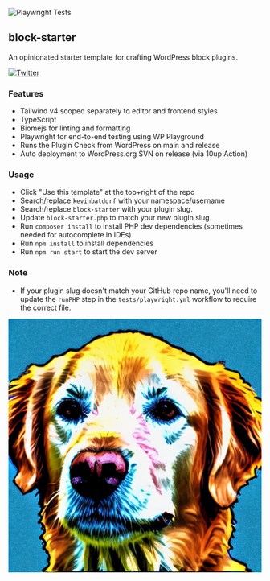 ![Playwright Tests](https://github.com/kevinbatdorf/block-starter/actions/workflows/playwright.yml/badge.svg?branch=main)


## block-starter

An opinionated starter template for crafting WordPress block plugins.

[![Twitter](https://img.shields.io/twitter/url/https/twitter.com/kevinbatdorf.svg?style=social&label=Follow%20%40kevinbatdorf)](https://twitter.com/kevinbatdorf)


### Features

- Tailwind v4 scoped separately to editor and frontend styles
- TypeScript
- Biomejs for linting and formatting
- Playwright for end-to-end testing using WP Playground
- Runs the Plugin Check from WordPress on main and release
- Auto deployment to WordPress.org SVN on release (via 10up Action)

### Usage

- Click "Use this template" at the top+right of the repo
- Search/replace `kevinbatdorf` with your namespace/username
- Search/replace `block-starter` with your plugin slug.
- Update `block-starter.php` to match your new plugin slug
- Run `composer install` to install PHP dev dependencies (sometimes needed for autocomplete in IDEs)
- Run `npm install` to install dependencies
- Run `npm run start` to start the dev server

### Note

- If your plugin slug doesn't match your GitHub repo name, you'll need to update the `runPHP` step in the `tests/playwright.yml` workflow to require the correct file.


<div align="center">
    <img src="https://raw.githubusercontent.com/kevinbatdorf/block-starter/main/.wordpress-org/screenshot-1.jpg" alt="block-starter" />
</div>


<!-- This is to prevent the GH Actions scheduler from pausing -->







<!-- Playwright last run: 2025-10-10 08:12:25 UTC -->

